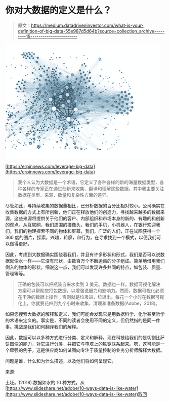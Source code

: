 # 你对大数据的定义是什么？

> 原文：<https://medium.datadriveninvestor.com/what-is-your-definition-of-big-data-55e987d5d64b?source=collection_archive---------15----------------------->

![](img/284441826028bcfaefb23f07648caf56.png)

[https://erpinnews.com/leverage-big-data](https://erpinnews.com/leverage-big-data)

> 我个人认为大数据是一个术语，它定义了各种各样的新的海量数据类型，各种各样的专家正在通过创新来收集、翻译和理解这些数据。其中我主要关注数据在类型、来源、数量和复杂性方面的差异。

尽管如此，与持续收集的数据量相比，已分析数据的百分比相对较小。公司确实在收集数据的方式上有所创新，他们正在释放他们的创造力，寻找越来越多的数据来源，这些来源将提供关于他们的客户、内部组织和市场本身的新的、有趣的和创新的观点。从互联网，我们周围的摄像头，我们的手机，小机器人，在银行欢迎我们，我们的物理探索不同的物体和屏幕，我们，广泛的人们，正在试图获得一个 360 度的图片，探索，兴趣，轮廓，和行为，在寻求找到一个模式，以便我们可以做得更好。

因此，考虑到大数据确实围绕着我们，并且有许多形状和形式，我们是否可以说数据就像水一样——它没有形状，由数百万个不断运动的分子组成。简单地借用我们倒入的物体的形状。细说这一点，我们可以发现许多共同的特点，如包装、质量、管理等等。

> 正确的包装可以把瓶装自来水卖到 3 美元。数据也一样。数据可视化解决方案可以帮助您打包数据，以增强说服力和影响力。然而，数据可视化必须在干净的数据上操作；否则就是垃圾进，垃圾出。每花一个小时在数据可视化上，你就要花四到九个小时来收集、清理和准备数据(Adobe，2018)。

如果您搜索大数据的解释和定义，我们可能会发现它是用数据科学、化学甚至哲学的术语来定义的。事实是，不同的读者会使用不同的定义，但仍然指的是同一件事。挑战是我们如何翻译我们的解释。

因此，数据可以以多种方式进行分类、定义和解释。现在科技给我们的是切割比萨饼图像的能力，对它进行分类，并把它与电塔上的铁锈联系起来。嗯，这可能是一个牵强的例子，这是供应商如何试图向专注于质量控制的业务分析师解释大数据。

问题是谁，什么和为什么描述，以及他们将如何呈现它。

来源:

土坯。(2018).数据如水的 10 种方式。从[https://www.slideshare.net/adobe/10-ways-data-is-like-water](https://www.slideshare.net/adobe/10-ways-data-is-like-water)取回